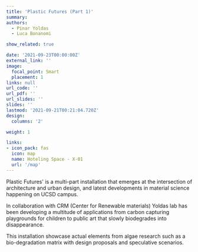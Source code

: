 ```yaml
---
title: 'Plastic Futures (Part 1)'
summary:
authors: 
  - Pinar Yoldas
  - Luca Bonanomi

show_related: true

date: '2021-09-23T00:00:00Z'
external_link: ''
image:
  focal_point: Smart
  placement: 1
links: null
url_code: ''
url_pdf: ''
url_slides: ''
slides: ''
lastmod: '2021-09-21T00:21:04.720Z'
design:
  columns: '2'

weight: 1

links:
- icon_pack: fas
  icon: map
  name: Hoteling Space - X-01
  url: '/map'
---
```

Plastic Futures' is a multi-part installation that emerges at the intersection of architecture and urban design, and latest developments in material science happening on UCSD campus. 

In collaboration with CRM (Center for Renewable materials) Yoldas lab has been developing a multitude of applications from carbon capturing playgrounds for children to public art that slowly biodegrades into disappearance. 

This installation showcase actual elements from algae research such as a bio-degradation matrix with design proposals and speculative scenarios. 